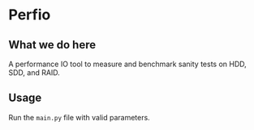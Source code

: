 # Perfio

## What we do here
A performance IO tool to measure and benchmark sanity tests on HDD, SDD, and RAID.

## Usage
Run the `main.py` file with valid parameters.